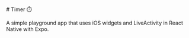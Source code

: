 # Timer ⏱️

A simple playground app that uses iOS widgets and LiveActivity in React Native with Expo.
